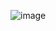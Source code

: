 

![image](https://github.com/Arthur-Cozca/Arthur-Cozca/assets/62205345/d25ea201-2a39-4ed8-896c-43144dad5ab6)



























































